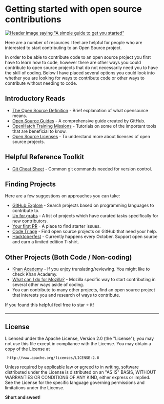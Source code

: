 # Getting started with open source contributions

[![Header image saying "A simple guide to get you started"](https://github.com/blossomica/getting_started_with_open_source/blob/master/header_image.png)](https://github.com/blossomica/getting_started_with_open_source)

Here are a number of resources I feel are helpful for people who are interested to start contributing to an Open Source project.

In order to be able to contribute code to an open source project you first have to learn how to code, however there are other ways you could contribute to open source projects that do not necessarily need you to have the skill of coding. Below I have placed several options you could look into whether you are looking for ways to contribute code or other ways to contribute without needing to code.

## Introductory Reads
* [The Open Source Definition](https://opensource.org/osd) - Brief explanation of what opensource means.
* [Open Source Guides](https://opensource.guide/) - A comprehensive guide created by GitHub.
* [OpenHatch Training Missions](https://openhatch.org/missions/) - Tutorials on some of the important tools that are beneficial to know.
* [Open Source Licenses](http://opensource.org/licenses/) - To understand more about licenses of open source projects. 

## Helpful Reference Toolkit
* [Git Cheat Sheet](https://www.git-tower.com/blog/git-cheat-sheet) - Common git commands needed for version control.

## Finding Projects
Here are a few suggestions on approaches you can take:
* [GitHub Explore](https://github.com/explore/) - Search projects based on programming languages to contribute to.
* [Up for grabs](http://up-for-grabs.net/#/) - A list of projects which have curated tasks specifically for new contributors.
* [Your first PR](https://yourfirstpr.github.io/) - A place to find starter issues.
* [Code Triage](https://www.codetriage.com/) - Find open source projects on GitHub that need your help.
* [Hacktoberfest](http://hacktoberfest.digitalocean.com/) - Currently happens every October. Support open source and earn a limited edition T-shirt. 

## Other Projects (Both Code / Non-coding)
* [Khan Academy](https://www.khanacademy.org/contribute) - If you enjoy translating/reviewing. You might like to check Khan Academy.
* [What can I do for Mozilla?](http://whatcanidoformozilla.org/) - Mozilla specific way to start contributing in several other ways aside of coding.
* You can contribute to many other projects, find an open source project that interests you and research of ways to contribute.


If you found this helpful feel free to star :star: it!

----
## License

Licensed under the Apache License, Version 2.0 (the "License");
   you may not use this file except in compliance with the License.
   You may obtain a copy of the License at

     http://www.apache.org/licenses/LICENSE-2.0

   Unless required by applicable law or agreed to in writing, software
   distributed under the License is distributed on an "AS IS" BASIS,
   WITHOUT WARRANTIES OR CONDITIONS OF ANY KIND, either express or implied.
   See the License for the specific language governing permissions and
   limitations under the License.


**Short and sweet!**
